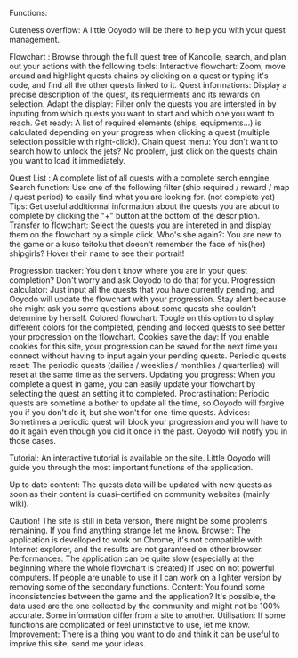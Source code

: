 Functions:

Cuteness overflow: A little Ooyodo will be there to help you with your quest management.

Flowchart : Browse through the full quest tree of Kancolle, search, and plan out your actions with the following tools:
  Interactive flowchart: Zoom, move around and highlight quests chains by clicking on a quest or typing it's code, and find all the other quests linked to it.
  Quest informations: Display a precise description of the quest, its requierments and its rewards on selection.
  Adapt the display: Filter only the quests you are intersted in by inputing from which quests you want to start and which one you want to reach.
  Get ready: A list of required elements (ships, equipments...) is calculated depending on your progress when clicking a quest (multiple selection possible with right-click!).
  Chain quest menu: You don't want to search how to unlock the jets? No problem, just click on the quests chain you want to load it immediately.


Quest List : A complete list of all quests with a complete serch enngine.
  Search function: Use one of the following filter (ship required / reward / map / quest period) to easily find what you are looking for.
  (not complete yet) Tips: Get useful additionnal information about the quests you are about to complete by clicking the "+" button at the bottom of the description.
  Transfer to flowchart: Select the quests you are intereted in and display them on the flowchart by a simple click.
  Who's she again?: You are new to the game or a kuso teitoku thet doesn't remember the face of his(her) shipgirls? Hover their name to see their portrait!


Progression tracker: You don't know where you are in your quest completion? Don't worry and ask Ooyodo to do that for you.
  Progression calculator: Just input all the quests that you have currently pending, and Ooyodo will update the flowchart with your progression. Stay alert because she might ask you some questions about some quests she couldn't determine by herself.
  Colored flowchart: Toogle on this option to display different colors for the completed, pending and locked quests to see better your progression on the flowchart.
  Cookies save the day: If you enable cookies for this site, your progression can be saved for the next time you connect without having to input again your pending quests.
  Periodic quests reset: The periodic quests (dailies / weeklies / monthlies / quarterlies) will reset at the same time as the servers.
  Updating you progress: When you complete a quest in game, you can easily update your flowchart by selecting the quest an setting it to completed.
  Procrastination: Periodic quests are sometime a bother to update all the time, so Ooyodo will forgive you if you don't do it, but she won't for one-time quests.
  Advices: Sometimes a periodic quest will block your progression and you will have to do it again even though you did it once in the past. Ooyodo will notify you in those cases.

Tutorial: An interactive tutorial is available on the site. Little Ooyodo will guide you through the most important functions of the application.

Up to date content: The quests data will be updated with new quests as soon as their content is quasi-certified on community websites (mainly wiki).



Caution!
The site is still in beta version, there might be some problems remaining. If you find anything strange let me know.
Browser: The application is develloped to work on Chrome, it's not compatible with Internet explorer, and the results are not garanteed on other browser.
Performances: The application can be quite slow (especially at the beginning where the whole flowchart is created) if used on not powerful computers. If people are unable to use it I can work on a lighter version by removing some of the secondary functions.
Content: You found some inconsistencies between the game and the application? It's possible, the data used are the one collected by the community and might not be 100% accurate. Some information differ from a site to another.
Utilisation: If some functions are complicated or feel uninstictive to use, let me know.
Improvement: There is a thing you want to do and think it can be useful to imprive this site, send me your ideas.
